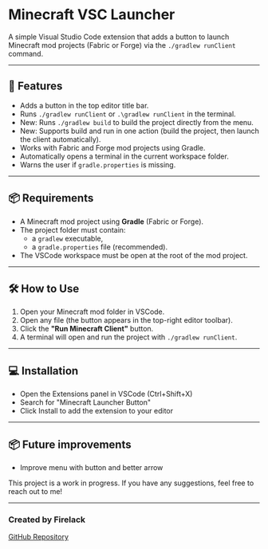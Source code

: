 # Minecraft VSC Launcher

A simple Visual Studio Code extension that adds a button to launch Minecraft mod projects (Fabric or Forge) via the `./gradlew runClient` command.

---

## 🚀 Features

- Adds a button in the top editor title bar.
- Runs `./gradlew runClient` or `.\gradlew runClient` in the terminal.
- New: Runs `./gradlew build` to build the project directly from the menu.
- New: Supports build and run in one action (build the project, then launch the client automatically).
- Works with Fabric and Forge mod projects using Gradle.
- Automatically opens a terminal in the current workspace folder.
- Warns the user if `gradle.properties` is missing.

---

## 📦 Requirements

- A Minecraft mod project using **Gradle** (Fabric or Forge).
- The project folder must contain:
  - a `gradlew` executable,
  - a `gradle.properties` file (recommended).
- The VSCode workspace must be open at the root of the mod project.

---

## 🛠 How to Use

1. Open your Minecraft mod folder in VSCode.
2. Open any file (the button appears in the top-right editor toolbar).
3. Click the **"Run Minecraft Client"** button.
4. A terminal will open and run the project with `./gradlew runClient`.

---

## 💻 Installation

- Open the Extensions panel in VSCode (Ctrl+Shift+X)
- Search for "Minecraft Launcher Button"
- Click Install to add the extension to your editor

---

## 📦 Future improvements

- Improve menu with button and better arrow

This project is a work in progress. If you have any suggestions, feel free to reach out to me!

---

### Created by Firelack

[GitHub Repository](https://github.com/Firelack/MinecraftVSCLauncher)

